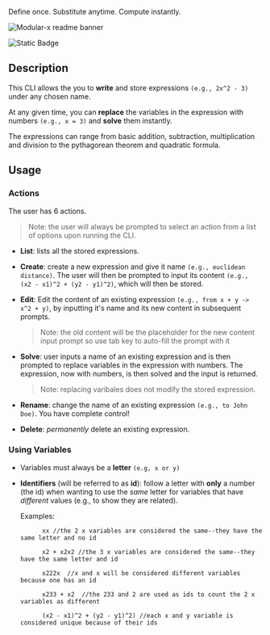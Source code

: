 Define once. Substitute anytime. Compute instantly. 

![Modular-x readme banner](https://github.com/user-attachments/assets/7959931a-40bc-4b96-8078-5f811a42867d)

![Static Badge](https://img.shields.io/badge/Language-Javascript-6ff2a2)


## Description


This CLI allows the you to **write** and store expressions `(e.g., 2x^2 - 3)` under any chosen name. 

At any given time, you can **replace** the variables in the expression with numbers `(e.g., x = 3)` and **solve** them instantly.

The expressions can range from basic addition, subtraction, multiplication and division to the pythagorean theorem and quadratic formula.

## Usage

### Actions
The user has 6 actions.

>Note: the user will always be prompted to select an action from a list of options upon running the CLI.

- **List**: lists all the stored expressions.
- **Create**: create a new expression and give it name `(e.g., euclidean distance)`. The user will then be prompted to input its content `(e.g., (x2 - x1)^2 + (y2 - y1)^2)`, which will then be stored.
- **Edit**: Edit the content of an existing expression `(e.g., from x + y -> x^2 + y)`, by inputting it's name and its new content in subsequent prompts.
  
  >Note: the old content will be the placeholder for the new content input prompt so use tab key to auto-fill the prompt with it

- **Solve**: user inputs a name of an existing expression and is then prompted to replace variables in the expression with numbers. The expression, now with numbers, is then solved and the input is returned.

  >Note: replacing varibales does not modify the stored expression.

- **Rename**: change the name of an existing expression `(e.g., to John Doe)`. You have complete control!
- **Delete**: *permanently* delete an existing expression.

### Using Variables

- Variables must always be a **letter** `(e.g, x or y)`
- **Identifiers** (will be referred to as **id**): follow a letter with **only** a number (the id) when wanting to use the *same* letter for variables that have *different* values (e.g., to show they are related).

  Examples:
  ```
        xx //the 2 x variables are considered the same--they have the same letter and no id

        x2 + x2x2 //the 3 x variables are considered the same--they have the same letter and id
      
        x222x  //x and x will be considered different variables because one has an id
      
        x233 + x2  //the 233 and 2 are used as ids to count the 2 x variables as different

        (x2 - x1)^2 + (y2 - y1)^2) //each x and y variable is considered unique because of their ids
        
  ```

